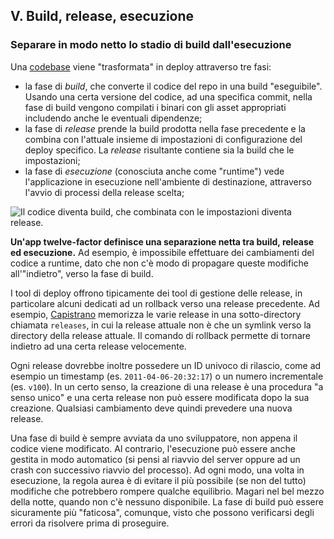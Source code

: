 ## V. Build, release, esecuzione
### Separare in modo netto lo stadio di build dall'esecuzione

Una [codebase](./codebase) viene "trasformata" in deploy attraverso tre fasi:

* la fase di *build*, che converte il codice del repo in una build "eseguibile". Usando una certa versione del codice, ad una specifica commit, nella fase di build vengono compilati i binari con gli asset appropriati includendo anche le eventuali dipendenze;
* la fase di *release* prende la build prodotta nella fase precedente e la combina con l'attuale insieme di impostazioni di configurazione del deploy specifico. La *release* risultante contiene sia la build che le impostazioni;
* la fase di *esecuzione* (conosciuta anche come "runtime") vede l'applicazione in esecuzione nell'ambiente di destinazione, attraverso l'avvio di processi della release scelta;

![Il codice diventa build, che combinata con le impostazioni diventa release.](/images/release.png)

**Un'app twelve-factor definisce una separazione netta tra build, release ed esecuzione.** Ad esempio, è impossibile effettuare dei cambiamenti del codice a runtime, dato che non c'è modo di propagare queste modifiche all'"indietro", verso la fase di build.

I tool di deploy offrono tipicamente dei tool di gestione delle release, in particolare alcuni dedicati ad un rollback verso una release precedente. Ad esempio, [Capistrano](https://github.com/capistrano/capistrano/wiki) memorizza le varie release in una sotto-directory chiamata `releases`, in cui la release attuale non è che un symlink verso la directory della release attuale. Il comando di rollback permette di tornare indietro ad una certa release velocemente.

Ogni release dovrebbe inoltre possedere un ID univoco di rilascio, come ad esempio un timestamp (es. `2011-04-06-20:32:17`) o un numero incrementale (es. `v100`). In un certo senso, la creazione di una release è una procedura "a senso unico" e una certa release non può essere modificata dopo la sua creazione. Qualsiasi cambiamento deve quindi prevedere una nuova release.

Una fase di build è sempre avviata da uno sviluppatore, non appena il codice viene modificato. Al contrario, l'esecuzione può essere anche gestita in modo automatico (si pensi al riavvio del server oppure ad un crash con successivo riavvio del processo). Ad ogni modo, una volta in esecuzione, la regola aurea è di evitare il più possibile (se non del tutto) modifiche che potrebbero rompere qualche equilibrio. Magari nel bel mezzo della notte, quando non c'è nessuno disponibile. La fase di build può essere sicuramente più "faticosa", comunque, visto che possono verificarsi degli errori da risolvere prima di proseguire.